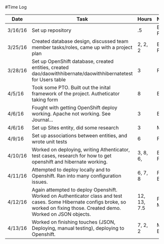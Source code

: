 #Time Log

| Date  | Task   | Hours  | Notes   |
|-------|--------|--------|---------|
| 3/16/16 | Set up repository | .5 | B, M, F |
| 3/25/16 | Created database design, discussed team member tasks/roles, came up with a project plan | 2, 2, 2 | B, M, F |
| 3/28/16 | Set up OpenShift database, created entities, created dao/daowithhibernate/daowithhibernatetest for Users table | 3 | F |
| 4/5/16 | Took some PTO. Built out the inital framework of the project. Autheticator taking form | 8 | B |
| 4/6/16 | Fought with getting OpenShift deploy working. Apache not working. See Journal... | 3 | B |
| 4/6/16 | Set up Sites entity, did some research | 3 | M |
| 4/9/16 | Set up associations between entities, and wrote unit tests | 6 | F |
| 4/10/16 | Worked on deploying, writing Athenticator, test cases, research for how to get openshift and hibernate working. | 3, 8, 6, | B, M, F | 
| 4/11/16 | Attempted to deploy locally and to Openshift. Ran into many configuration issues. | 6, 7, 8 | F, M, B |
| 4/12/16 | Again attempted to deploy Openshift. Worked on Authenticator class and test cases. Some Hibernate configs broke, so worked on fixing those. Created demo. Worked on JSON objects. | 12, 13, 7.5 | F, B, M |
| 4/13/16| Worked on finishing touches (JSON, Deploying, manual testing), deploying to Openshift.  | 7, 2, 2 | M, F, B |
